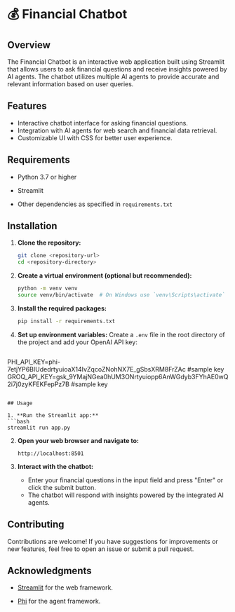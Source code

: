 # 💰 Financial Chatbot

## Overview
The Financial Chatbot is an interactive web application built using Streamlit that allows users to ask financial questions and receive insights powered by AI agents. The chatbot utilizes multiple AI agents to provide accurate and relevant information based on user queries.

## Features
- Interactive chatbot interface for asking financial questions.
- Integration with AI agents for web search and financial data retrieval.
- Customizable UI with CSS for better user experience.

## Requirements
- Python 3.7 or higher
- Streamlit

- Other dependencies as specified in `requirements.txt`

## Installation

1. **Clone the repository:**
   ```bash
   git clone <repository-url>
   cd <repository-directory>
   ```

2. **Create a virtual environment (optional but recommended):**
   ```bash
   python -m venv venv
   source venv/bin/activate  # On Windows use `venv\Scripts\activate`
   ```

3. **Install the required packages:**
   ```bash
   pip install -r requirements.txt
   ```

4. **Set up environment variables:**
   Create a `.env` file in the root directory of the project and add your OpenAI API key:
   ```plaintext
  PHI_API_KEY=phi-7etjYP6BIUdedrtyuioaX14IvZqcoZNohNX7E_gSbsXRM8FrZAc #sample key
  GROQ_API_KEY=gsk_9YMajNGea0hUM3ONrtyuiopp6AnWGdyb3FYhAE0wQ2i7j0zyKFEKFepPz7B #sample key
   ```

## Usage

1. **Run the Streamlit app:**
   ```bash
   streamlit run app.py
   ```

2. **Open your web browser and navigate to:**
   ```
   http://localhost:8501
   ```

3. **Interact with the chatbot:**
   - Enter your financial questions in the input field and press "Enter" or click the submit button.
   - The chatbot will respond with insights powered by the integrated AI agents.

## Contributing
Contributions are welcome! If you have suggestions for improvements or new features, feel free to open an issue or submit a pull request.


## Acknowledgments
- [Streamlit](https://streamlit.io/) for the web framework.

- [Phi](https://phi.ai/) for the agent framework.